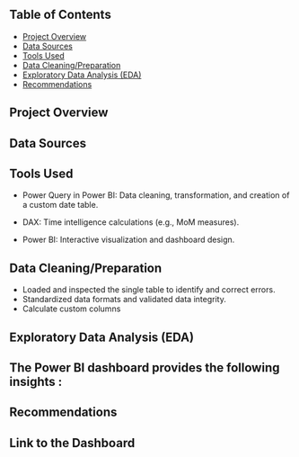 






## Table of Contents
- [Project Overview](#project-overview)
- [Data Sources](#data-sources)
- [Tools Used](#tools-used)
- [Data Cleaning/Preparation](#data-cleaningpreparation)
- [Exploratory Data Analysis (EDA)](#exploratory-data-analysis-eda)
- [Recommendations](#recommendations)


## Project Overview


## Data Sources



## Tools Used

- Power Query in Power BI: Data cleaning, transformation, and creation of a custom date table.



- DAX: Time intelligence calculations (e.g., MoM measures).

  




- Power BI: Interactive visualization and dashboard design.




## Data Cleaning/Preparation

- Loaded and inspected the single table to identify and correct errors.
- Standardized data formats and validated data integrity.
- Calculate custom columns

## Exploratory Data Analysis (EDA)




##  The Power BI dashboard provides the following insights :



## Recommendations






## Link to the Dashboard


























  

































